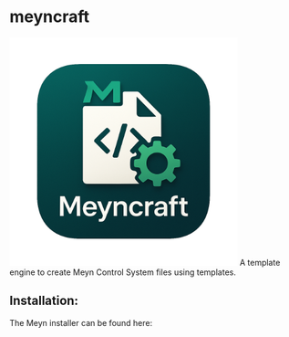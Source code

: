 # meyncraft
<img src="https://raw.githubusercontent.com/meyn-git/meyncraft/refs/heads/main/assets/meyncraft.png" alt="MeynCraft" width="400"/>
A template engine to create Meyn Control System files using templates.

## Installation:
The Meyn installer can be found here: 
